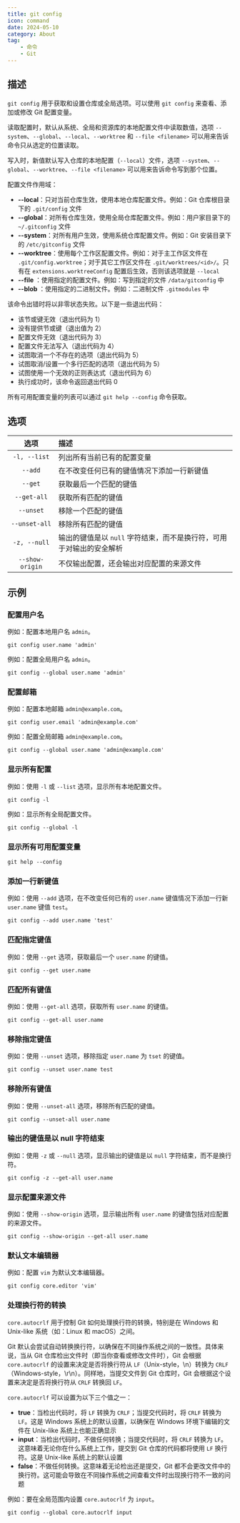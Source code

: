 ```yaml
---
title: git config
icon: command
date: 2024-05-10
category: About
tag:
    - 命令
    - Git
---
```


## 描述

`git config` 用于获取和设置仓库或全局选项。可以使用 `git config` 来查看、添加或修改 Git 配置变量。

读取配置时，默认从系统、全局和资源库的本地配置文件中读取数值，选项 `--system`、`--global`、`--local`、`--worktree` 和 `--file <filename>` 可以用来告诉命令只从选定的位置读取。

写入时，新值默认写入仓库的本地配置（`--local`）文件，选项 `--system`、`--global`、`--worktree`、`--file <filename>` 可以用来告诉命令写到那个位置。

配置文件作用域：

- **--local**：只对当前仓库生效，使用本地仓库配置文件。例如：Git 仓库根目录下的 `.git/config` 文件
- **--global**：对所有仓库生效，使用全局仓库配置文件。例如：用户家目录下的 `~/.gitconfig` 文件
- **--system**：对所有用户生效，使用系统仓库配置文件。例如：Git 安装目录下的 `/etc/gitconfig` 文件
- **--worktree**：使用每个工作区配置文件。例如：对于主工作区文件在 `.git/config.worktree`；对于其它工作区文件在 `.git/worktrees/<id>/`。只有在 `extensions.worktreeConfig` 配置后生效，否则该选项就是 `--local`
- **--file <filename>**：使用指定的配置文件。例如：写到指定的文件 `/data/gitconfig` 中
- **--blob <blob>**：使用指定的二进制文件。例如：二进制文件 `.gitmodules` 中

该命令出错时将以非零状态失败。以下是一些退出代码：

- 该节或键无效（退出代码为 1）
- 没有提供节或键（退出值为 2）
- 配置文件无效（退出代码为 3）
- 配置文件无法写入（退出代码为 4）
- 试图取消一个不存在的选项（退出代码为 5）
- 试图取消/设置一个多行匹配的选项（退出代码为 5）
- 试图使用一个无效的正则表达式（退出代码为 6）
- 执行成功时，该命令返回退出代码 0

所有可用配置变量的列表可以通过 `git help --config` 命令获取。

## 选项

|  选项  |  描述  |
|  :----:  |  :----  |
|  `-l, --list`  |  列出所有当前已有的配置变量  |
|  `--add`  |  在不改变任何已有的键值情况下添加一行新键值  |
|  `--get`  |  获取最后一个匹配的键值  |
|  `--get-all`  |  获取所有匹配的键值  |
|  `--unset`  |  移除一个匹配的键值  |
|  `--unset-all`  |  移除所有匹配的键值  |
|  `-z, --null`  |  输出的键值是以 `null` 字符结束，而不是换行符，可用于对输出的安全解析  |
|  `--show-origin`  |  不仅输出配置，还会输出对应配置的来源文件  |

## 示例

### 配置用户名

例如：配置本地用户名 `admin`。

```shell
git config user.name 'admin'
```

例如：配置全局用户名 `admin`。

```shell
git config --global user.name 'admin'
```

### 配置邮箱

例如：配置本地邮箱 `admin@example.com`。

```shell
git config user.email 'admin@example.com'
```

例如：配置全局邮箱 `admin@example.com`。

```shell
git config --global user.name 'admin@example.com'
```

### 显示所有配置

例如：使用 `-l` 或 `--list` 选项，显示所有本地配置文件。

```shell
git config -l
```

例如：显示所有全局配置文件。

```shell
git config --global -l
```

### 显示所有可用配置变量

```shell
git help --config
```

### 添加一行新键值

例如：使用 `--add` 选项，在不改变任何已有的 `user.name` 键值情况下添加一行新 `user.name` 键值 `test`。

```shell
git config --add user.name 'test'
```

### 匹配指定键值

例如：使用 `--get` 选项，获取最后一个 `user.name` 的键值。

```shell
git config --get user.name
```

### 匹配所有键值

例如：使用 `--get-all` 选项，获取所有 `user.name` 的键值。

```shell
git config --get-all user.name
```

### 移除指定键值

例如：使用 `--unset` 选项，移除指定 `user.name` 为 `tset` 的键值。

```shell
git config --unset user.name test
```

### 移除所有键值

例如：使用 `--unset-all` 选项，移除所有匹配的键值。

```shell
git config --unset-all user.name
```

### 输出的键值是以 null 字符结束

例如：使用 `-z` 或 `--null` 选项，显示输出的键值是以 `null` 字符结束，而不是换行符。

```shell
git config -z --get-all user.name
```

### 显示配置来源文件

例如：使用 `--show-origin` 选项，显示输出所有 `user.name` 的键值包括对应配置的来源文件。

```shell
git config --show-origin --get-all user.name
```

### 默认文本编辑器

例如：配置 `vim` 为默认文本编辑器。

```shell
git config core.editor 'vim'
```

### 处理换行符的转换

`core.autocrlf` 用于控制 Git 如何处理换行符的转换，特别是在 Windows 和 Unix-like 系统（如：Linux 和 macOS）之间。

Git 默认会尝试自动转换换行符，以确保在不同操作系统之间的一致性。具体来说，当从 Git 仓库检出文件时（即当你查看或修改文件时），Git 会根据 `core.autocrlf` 的设置来决定是否将换行符从 `LF`（Unix-style，\n）转换为 `CRLF`（Windows-style，\r\n）。同样地，当提交文件到 Git 仓库时，Git 会根据这个设置来决定是否将换行符从 `CRLF` 转换回 `LF`。

`core.autocrlf` 可以设置为以下三个值之一：

- **true**：当检出代码时，将 `LF` 转换为 `CRLF`；当提交代码时，将 `CRLF` 转换为 `LF`。这是 Windows 系统上的默认设置，以确保在 Windows 环境下编辑的文件在 Unix-like 系统上也能正确显示
- **input**：当检出代码时，不做任何转换；当提交代码时，将 `CRLF` 转换为 `LF`。这意味着无论你在什么系统上工作，提交到 Git 仓库的代码都将使用 `LF` 换行符。这是 Unix-like 系统上的默认设置
- **false**：不做任何转换。这意味着无论检出还是提交，Git 都不会更改文件中的换行符。这可能会导致在不同操作系统之间查看文件时出现换行符不一致的问题

例如：要在全局范围内设置 `core.autocrlf` 为 `input`。

```shell
git config --global core.autocrlf input
```

